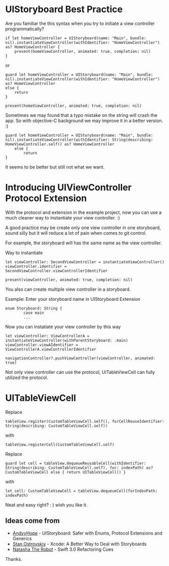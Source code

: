# UIStoryboard Best Practice


Are you familiar the this syntax when you try to initiate a view controller programmatically?

```
if let homeViewController = UIStoryboard(name: "Main", bundle: nil).instantiateViewController(withIdentifier: "HomeViewController") as? HomeViewController {
    present(homeViewController, animated: true, completion: nil)
}
```      

or 

```
guard let homeViewController = UIStoryboard(name: "Main", bundle: nil).instantiateViewController(withIdentifier: "HomeViewController") as? HomeViewController
else {
    return
}

present(homeViewController, animated: true, completion: nil)

```
Sometimes we may found that a typo mistake on the string will crash the app. So with objective-C background we may improve it in a better version. :)

```
guard let homeViewController = UIStoryboard(name: "Main", bundle: nil).instantiateViewController(withIdentifier: String(describing: HomeViewController.self)) as? HomeViewController
    else {
        return
}
```
It seems to be better but still not what we want.

# Introducing UIViewController Protocol Extension

With the protocol and extension in the example project, now you can use a much cleaner way to instantiate your view controller. :)

A good practice may be create only one view controller in one storyboard, sound silly but it will reduce a lot of pain when comes to git control.

For example, the storyboard will has the same name as the view controller.

Way to instantiate
```
let viewController: SecondViewController = instantiateViewController()
viewController.identifier = SecondViewController.viewControllerIdentifier

present(viewController, animated: true, completion: nil)
```

You also can create multiple view controller in a storyboard.

Example:
Enter your storyboard name in UIStoryboard Extension

```
enum Storyboard: String {
        case main
        ...
```

Now you can instatiate your view controller by this way

```
let viewController: ViewControllerA = instantiateViewController(withParentStoryboard: .main)
viewController.viewAIdentifier = ViewControllerA.viewControllerIdentifier

navigationController?.pushViewController(viewController, animated: true)
```

Not only view controller can use the protocol, UITableViewCell can fully utilized the protocol.

# UITableViewCell

Replace
```
tableView.register(CustomTableViewCell.self(), forCellReuseIdentifier: String(describing: CustomTableViewCell.self))
```
with
```
tableView.registerCell(CustomTableViewCell.self)
```
Replace
```
guard let cell = tableView.dequeueReusableCell(withIdentifier: String(describing: CustomTableViewCell.self), for: indexPath) as? CustomTableViewCell else { return UITableViewCell() }
```
with
```
let cell: CustomTableViewCell = tableView.dequeueCell(forIndexPath: indexPath)
```
Neat and easy right? : ) wish you like it.

## Ideas come from

* [AndyyHope](https://github.com/andyyhope/Blog_UIStoryboardSafety) - UIStoryboard: Safer with Enums, Protocol Extensions and Generics
* [Stan Ostrovskiy](https://medium.com/ios-os-x-development/xcode-a-better-way-to-deal-with-storyboards-8b6a8b504c06) - Xcode: A Better Way to Deal with Storyboards
* [Natasha The Robot](https://www.natashatherobot.com/swift-3-0-refactoring-cues/) - Swift 3.0 Refactoring Cues

Thanks.

